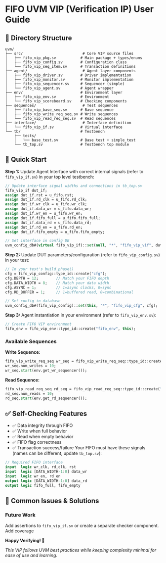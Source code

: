 # FIFO UVM VIP (Verification IP) User Guide
## 📁 Directory Structure

```
uvm/
├── src/                           # Core VIP source files
│   ├── fifo_vip_pkg.sv           # Main package + types/enums
│   ├── fifo_vip_config.sv        # Configuration class
│   └── fifo_vip_seq_item.sv      # Transaction definitions
├── agent/                         # Agent layer components
│   ├── fifo_vip_driver.sv        # Driver implementation
│   ├── fifo_vip_monitor.sv       # Monitor implementation
│   ├── fifo_vip_sequencer.sv     # Sequencer (simple)
│   └── fifo_vip_agent.sv         # Agent wrapper
├── env/                          # Environment layer
│   ├── fifo_vip_env.sv           # Environment
│   └── fifo_vip_scoreboard.sv    # Checking components
├── sequences/                     # Test sequences
│   ├── fifo_vip_base_seq.sv      # Base sequence
│   ├── fifo_vip_write_req_seq.sv # Write sequences
│   └── fifo_vip_read_req_seq.sv  # Read sequences
├── interface/                     # Interface definition
│   └── fifo_vip_if.sv            # Virtual interface
└── tb/                           # Testbench
    ├── tests/
    │   └── base_test.sv          # Base test + simple_test
    └── tb_top.sv                 # Testbench top module
```

## 🚀 Quick Start

**Step 1:** Update Agent Interface with correct internal signals (refer to `fifo_vip_if.sv`) in your top level testbench:
```systemverilog
// Update interface signal widths and connections in tb_top.sv
fifo_vip_if dut_if;
assign dut_if.rst = u_fifo.rst;
assign dut_if.rd_clk = u_fifo.rd_clk;
assign dut_if.wr_clk = u_fifo.wr_clk;
assign dut_if.data_wr = u_fifo.data_wr;
assign dut_if.wr_en = u_fifo.wr_en;
assign dut_if.fifo_full = u_fifo.fifo_full;
assign dut_if.data_rd = u_fifo.data_rd;
assign dut_if.rd_en = u_fifo.rd_en;
assign dut_if.fifo_empty = u_fifo.fifo_empty;

// Set interface in config DB
uvm_config_db#(virtual fifo_vip_if)::set(null, "*", "fifo_vip_vif", dut_if);
```

**Step 2:** Update DUT parameters/configuration (refer to `fifo_vip_config.sv`) in your test:
```systemverilog
// In your test's build_phase()
cfg = fifo_vip_config::type_id::create("cfg");
cfg.DEPTH = 12;        // Match your FIFO depth
cfg.DATA_WIDTH = 8;    // Match your data width
cfg.ASYNC = 1;         // 1=async clocks, 0=sync
cfg.RD_BUFFER = 1;     // 1=buffered read, 0=combinational

// Set config in database
uvm_config_db#(fifo_vip_config)::set(this, "*", "fifo_vip_cfg", cfg);
```

**Step 3:** Agent instantiation in your environment (refer to `fifo_vip_env.sv`):
```systemverilog
// Create FIFO VIP environment
fifo_env = fifo_vip_env::type_id::create("fifo_env", this);
````

### Available Sequences

**Write Sequence:**
```systemverilog
fifo_vip_write_req_seq wr_seq = fifo_vip_write_req_seq::type_id::create("wr_seq");
wr_seq.num_writes = 10;
wr_seq.start(env.get_wr_sequencer());
```

**Read Sequence:**
```systemverilog
fifo_vip_read_req_seq rd_seq = fifo_vip_read_req_seq::type_id::create("rd_seq");
rd_seq.num_reads = 10;
rd_seq.start(env.get_rd_sequencer());
```

## ✅ Self-Checking Features
- ✅ Data integrity through FIFO
- ✅ Write when full behavior
- ✅ Read when empty behavior  
- ✅ FIFO flag correctness
- ✅ Transaction success/failure
Your FIFO must have these signals (names can be different, update `tb_top.sv`):

```systemverilog
// Required FIFO interface
input  logic wr_clk, rd_clk, rst
input  logic [DATA_WIDTH-1:0] data_wr
input  logic wr_en, rd_en
output logic [DATA_WIDTH-1:0] data_rd  
output logic fifo_full, fifo_empty
```

## 🚨 Common Issues & Solutions

### Future Work
Add assertions to `fifo_vip_if.sv` or create a separate checker component.
Add coverage 

**Happy Verifying! 🚀**

*This VIP follows UVM best practices while keeping complexity minimal for ease of use and learning.*
